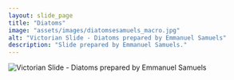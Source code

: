 ```yaml
---
layout: slide_page
title: "Diatoms"
image: "assets/images/diatomsesamuels_macro.jpg"
alt: "Victorian Slide - Diatoms prepared by Emmanuel Samuels"
description: "Slide prepared by Emmanuel Samuels."
---
```


<img src="{{ site.baseurl }}/assets/images/diatomsesamuels_micro.jpg" alt="Victorian Slide - Diatoms prepared by Emmanuel Samuels">
